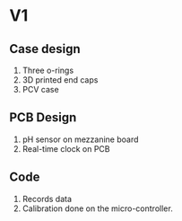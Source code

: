 # V1

## Case design
1. Three o-rings
1. 3D printed end caps
1. PCV case

## PCB Design
1. pH sensor on mezzanine board 
1. Real-time clock on PCB

## Code
1. Records data
1. Calibration done on the micro-controller. 


















